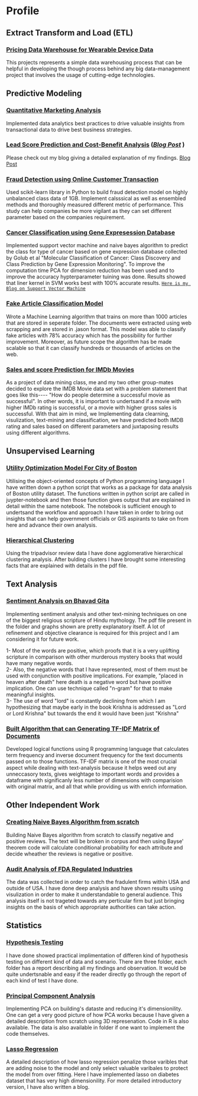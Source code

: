 # Profile

## Extract Transform and Load (ETL)

### [Pricing Data Warehouse for Wearable Device Data](https://github.com/zigzagktz/ETL-ExtractTransformLoad/tree/master/ETL%20on%20Wear%20Devices%20with%20(S3%20%2B%20postgres))  
This projects represents a simple data warehousing process that can be helpful in developing the though process behind any big data-management project that involves the usage of cutting-edge technologies.


## Predictive Modeling

### [Quantitative Marketing Analysis](https://github.com/zigzagktz/Quantitative-Marketing-Analysis)
Implemented data analytics best practices to drive valuable insights from transactional data to drive best business strategies. 

### [Lead Score Prediction and Cost-Benefit Analysis](https://github.com/zigzagktz/My-work/blob/master/Predictive%20Lead%20Scoring/Lead%20score%20and%20cost%20benefit%20analysis.ipynb) ([*Blog Post*](https://towardsdatascience.com/cost-benefit-analysis-by-predicting-lead-score-and-expected-value-fb2082eef50a)  )
Please check out my blog giving a detailed explanation of my findings. [Blog Post](https://towardsdatascience.com/cost-benefit-analysis-by-predicting-lead-score-and-expected-value-fb2082eef50a)


### [Fraud Detection using Online Customer Transaction ](https://github.com/zigzagktz/Fraud-Detection-From-Customer-Transaction)
Used scikit-learn library in Python to build fraud detection model on highly unbalanced class data of 1GB. Implement calsssical as well as ensembled methods and thoroughly measured different metric of performance. This study can help companies be more vigilant as they can set different parameter based on the companies requirement.

### [Cancer Classification using Gene Expresession Database](https://github.com/zigzagktz/Cancer-Classification-using-Gene-Expression--SVM-and-NaiveBayes-)
Implemented support vector machine and naive bayes algorithm to predict the class for type of cancer based on gene expression database collected by Golub et al "Molecular Classification of Cancer: Class Discovery and Class Prediction by Gene Expression Monitoring". To improve the computation time PCA for dimension reduction has been used and to improve the accuracy hypterparameter tuining was done. Results showed that liner kernel in SVM works best with 100% accurate results. 
[`Here is my Blog on Support Vector Machine`](https://towardsdatascience.com/support-vector-machine-support-vector-classifier-maximal-margin-classifier-22648a38ad9c)

### [Fake Article Classification Model](https://github.com/zigzagktz/My-work/tree/master/Fake%20Article%20Classification%20Model)
Wrote a Machine Learning algorithm that trains on more than 1000 articles that are stored in seperate folder. The documents were extracted using web scrapping and are stored in .jason format. This model was able to classify fake articles with 78% accuracy which has the possibility for further improvement. Moreover, as future scope the algorithm has be made scalable so that it can classify hundreds or thousands of articles on the web.

### [Sales and score Prediction for IMDb Movies](https://github.com/zigzagktz/Predictive-Modeling-for-IMDb-Movies)
As a project of data mining class, me and my two other group-mates decided to explore the IMDB Movie data set with a problem statement that goes like this---- "How do people determine a successful movie as successful". In other words, it is important to undertsand if a movie with higher IMDb rating is successful, or a movie with higher gross sales is successful. With that aim in mind, we Implementing data clearning, visulization, text-mining and classification, we have predicted both IMDB rating and sales based on different parameters and juxtaposing results using different algorithms.

## Unsupervised Learning 

### [Utility Optimization Model For City of Boston](https://github.com/zigzagktz/My-work/tree/master/Boston%20Utility%20Optimization%20Model)
Utilising the object-oriented concepts of Python programming language I have written down a python script that works as a package for data analysis of Boston utility dataset. The functions written in python script are called in juypter-notebook and then those function gives output that are explained in detail within the same notebook. The notebook is sufficient enough to undertsand the workflow and approach I have taken in order to bring out insights that can help government officials or GIS aspirants to take on from here and advance their own analysis. 

### [Hierarchical Clustering](https://github.com/zigzagktz/Profile/blob/master/Hierarchical%20Clustering%20on%20TripAdvisor%20Review%20Data/clustering.pdf) 
Using the tripadvisor review data I have done agglomerative hierarchical clustering analysis. After bulding clusters I have brought some interesting facts that are explained with details in the pdf file.


## Text Analysis
### [Sentiment Analysis on Bhavad Gita](https://github.com/zigzagktz/My-work/tree/master/Bhagvad%20Gita%20Text-Analysis)
Implementing sentiment analysis and other text-mining techniques on one of the biggest religious scripture of Hindu mythology. The pdf file present in the folder and graphs shown are pretty explanatory itself. A lot of refinement and objective clearance is required for this project and I am considering it for future work.

1- Most of the words are positive, which proofs that it is a very uplifting scripture in comparison with other murderous mystery books that would have many negative words.  
2- Also, the negative words that I have represented, most of them must be used with conjunction with positive implications. For example, "placed in heaven after death" here death is a negative word but have positive implication. One can use technique called "n-gram" for that to make meaningful insights.  
3- The use of word "lord" is constantly declining from which I am hypothesizing that maybe early in the book Krishna is addressed as "Lord  or Lord Krishna" but towards the end it would have been just "Krishna"

### [Built Algorithm that can Generating TF-IDF Matrix of Documents](https://github.com/zigzagktz/Profile/blob/master/Building%20TF-IDF%20matrix%20function%20from%20scratch/Code.R)
Developed logical functions using R programming language that calculates term frequency and inverse document frequency for the text documents passed on to those functions. TF-IDF matrix is one of the most crucial aspect while dealing with text-analysis because it helps weed out any unneccasory texts, gives weightage to important words and provides a dataframe with significanly less number of dimensions with comparision with original matrix, and all that while providing us with enrich information.  
 

## Other Independent Work
### [Creating Naive Bayes Algorithm from scratch](https://github.com/zigzagktz/Naive-Bayes-From-Scratch/blob/master/review.R)
Building Naive Bayes algorithm from scratch to classify negative and positive reviews. The text will be broken in corpus and then using Bayse' theorem code will calculate conditional probability for each attribute and decide wheather the reviews is negative or positive.   

### [Audit Analysis of FDA Regulated Industries](https://github.com/zigzagktz/Analysis-of-FDA-Regulated-Industry-Audits/blob/master/The%20full%20detailed%20report.pdf)
The data was collected in order to catch the fradulent firms within USA and outside of USA. I have done deep analysis and have shown results using visulization in order to make it understandable to general audience. This analysis itself is not trageted towards any perticular firm but just bringing insights on the basis of which appropriate authorities can take action.

 
## Statistics
### [Hypothesis Testing](https://github.com/zigzagktz/Profile/tree/master/Hypothesis%20Testings) 
I have done showed practical implimentation of differen kind of hypothesis testing on different kind of data and scenario. There are three folder, each folder has a report describing all my findings and observation. It would be quite undertsnable and easy if the reader directly go through the report of each kind of test I have done. 

### [Principal Component Analysis](https://github.com/zigzagktz/Profile/tree/master/Principal%20Component%20Analysis)
Implementing PCA on building's dataste and reducing it's dimensionility. One can get a very good picture of how PCA works because I have given a detailed description from scratch using 3D represenation. Code in R is also available. The data is also available in folder if one want to implement the code themselves.

### [Lasso Regression](https://github.com/zigzagktz/Profile/tree/master/Lasso%20Regression)
A detailed description of how lasso regression penalize those varibles that are adding noise to the model and only select valuable varibales to protect the model from over fitting. Here I have implemented lasso on diabetes dataset that has very high dimensionility. For more detailed introductory version, I have also written a blog.


